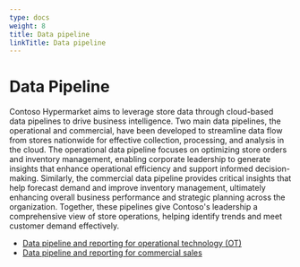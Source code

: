 ```yaml
---
type: docs
weight: 8
title: Data pipeline
linkTitle: Data pipeline
---
```


# Data Pipeline

Contoso Hypermarket aims to leverage store data through cloud-based data pipelines to drive business intelligence. Two main data pipelines, the operational and commercial, have been developed to streamline data flow from stores nationwide for effective collection, processing, and analysis in the cloud. The operational data pipeline focuses on optimizing store orders and inventory management, enabling corporate leadership to generate insights that enhance operational efficiency and support informed decision-making. Similarly, the commercial data pipeline provides critical insights that help forecast demand and improve inventory management, ultimately enhancing overall business performance and strategic planning across the organization. Together, these pipelines give Contoso's leadership a comprehensive view of store operations, helping identify trends and meet customer demand effectively.

- [Data pipeline and reporting for operational technology (OT)](operational/_index.md)
- [Data pipeline and reporting for commercial sales](commercial/_index.md)